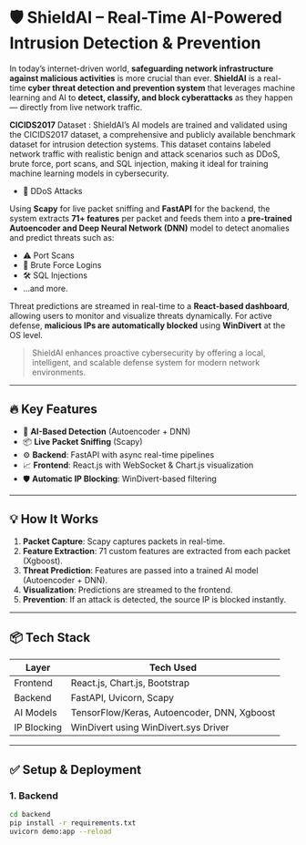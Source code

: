 # 🛡️ ShieldAI – Real-Time AI-Powered Intrusion Detection & Prevention

In today’s internet-driven world, **safeguarding network infrastructure against malicious activities** is more crucial than ever. **ShieldAI** is a real-time **cyber threat detection and prevention system** that leverages machine learning and AI to **detect, classify, and block cyberattacks** as they happen — directly from live network traffic.

**CICIDS2017** Dataset : ShieldAI’s AI models are trained and validated using the CICIDS2017 dataset, a comprehensive and publicly available benchmark dataset for intrusion detection systems. This dataset contains labeled network traffic with realistic benign and attack scenarios such as DDoS, brute force, port scans, and SQL injection, making it ideal for training machine learning models in cybersecurity.

- 🚨 DDoS Attacks  

Using **Scapy** for live packet sniffing and **FastAPI** for the backend, the system extracts **71+ features** per packet and feeds them into a **pre-trained Autoencoder and Deep Neural Network (DNN)** model to detect anomalies and predict threats such as:

- ⚠️ Port Scans  
- 🔑 Brute Force Logins  
- 🛠️ SQL Injections  
- ...and more.

Threat predictions are streamed in real-time to a **React-based dashboard**, allowing users to monitor and visualize threats dynamically. For active defense, **malicious IPs are automatically blocked** using **WinDivert** at the OS level.

> ShieldAI enhances proactive cybersecurity by offering a local, intelligent, and scalable defense system for modern network environments.

---

## 🔥 Key Features

- 🧠 **AI-Based Detection** (Autoencoder + DNN)
- 📦 **Live Packet Sniffing** (Scapy)
- ⚙️ **Backend**: FastAPI with async real-time pipelines
- 📈 **Frontend**: React.js with WebSocket & Chart.js visualization
- 🛡️ **Automatic IP Blocking**: WinDivert-based filtering

---

## 💡 How It Works

1. **Packet Capture**: Scapy captures packets in real-time.
2. **Feature Extraction**: 71 custom features are extracted from each packet (Xgboost).
3. **Threat Prediction**: Features are passed into a trained AI model (Autoencoder + DNN).
4. **Visualization**: Predictions are streamed to the frontend.
5. **Prevention**: If an attack is detected, the source IP is blocked instantly.

---

## 📦 Tech Stack

| Layer         | Tech Used                          |
|---------------|------------------------------------|
| Frontend      | React.js, Chart.js, Bootstrap      |
| Backend       | FastAPI, Uvicorn, Scapy            |
| AI Models     | TensorFlow/Keras, Autoencoder, DNN, Xgboost |
| IP Blocking   | WinDivert using WinDivert.sys Driver|


---

## ✅ Setup & Deployment

### 1. Backend

```bash
cd backend
pip install -r requirements.txt
uvicorn demo:app --reload
